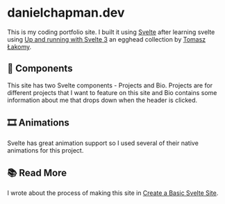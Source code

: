 # danielchapman.dev

This is my coding portfolio site. I built it using [Svelte](https://svelte.dev) after learning svelte using [Up and running with Svelte 3](https://egghead.io/playlists/getting-started-with-svelte-3-05a8541a) an egghead collection by [Tomasz Łakomy](https://github.com/tlakomy/).

## 🧱 Components

This site has two Svelte components - Projects and Bio. Projects are for different projects that I want to feature on this site and Bio contains some information about me that drops down when the header is clicked. 

## 🎞 Animations

Svelte has great animation support so I used several of their native animations for this project. 

## 📚 Read More

I wrote about the process of making this site in [Create a Basic Svelte Site](https://www.dschapman.com/articles/create-a-svelte-site).
